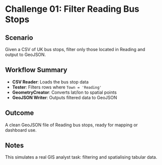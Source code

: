 # Challenge 01: Filter Reading Bus Stops

## Scenario
Given a CSV of UK bus stops, filter only those located in Reading and output to GeoJSON.
## Workflow Summary
- **CSV Reader**: Loads the bus stop data
- **Tester**: Filters rows where `Town = 'Reading'`
- **GeometryCreator**: Converts lat/lon to spatial points
- **GeoJSON Writer**: Outputs filtered data to GeoJSON
## Outcome
A clean GeoJSON file of Reading bus stops, ready for mapping or dashboard use.
## Notes
This simulates a real GIS analyst task: filtering and spatialising tabular data.
